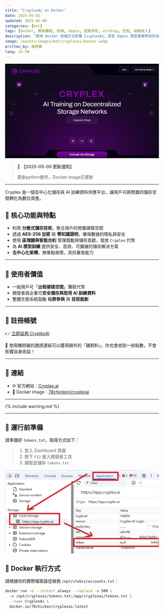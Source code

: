 ```yaml
---
title: "CryplexAi on Docker"
date: 2025-05-02
updated: 2025-05-09
categories: [bot]
tags: [Docker, 網路賺錢, 掛機, depin, 虛擬貨幣, airdrop, 空投, 被動收入]
description: "使用 Docker 掛機方式部署 CryplexAi，享受 Depin 類型專案帶來的自動化收益與空投獎勵，無需 KYC 或高效能機器即可參與。"
image: /assets/images/bot/cryplexai/banner.webp
written_by: 機掰雞
lang: zh-TW
---
```

![CryplexAi 封面圖](/assets/images/bot/cryplexai/banner.webp)
> 📢 **【2025-05-09 更新通知】**
>
> 更新python套件，Docker image已更新  


--- 
Cryplex 是一個去中心化儲存與 AI 訓練資料供應平台，讓用戶可將閒置的儲存空間轉化為數位資產。

## 📌 核心功能與特點

- 利用 **分散式儲存技術**，聚合用戶的閒置硬碟空間
- 透過 **AES-256 加密** 與 **零知識證明**，確保數據的隱私與安全
- 使用 **區塊鏈與智能合約** 管理獎勵與儲存貢獻，發放 `Cryplex` 代幣
- 為 **AI 模型訓練** 提供安全、高效、可擴展的儲存解決方案
- **去中心化架構**，無單點故障，具抗審查能力

---

## 🎯 使用者價值

- 一般用戶可「**出租硬碟空間**」賺取代幣
- 開發者與企業可**安全儲存與取用 AI 訓練資料**
- 整體生態系統鼓勵 **社群參與** 與 **技術創新**

---
## 📝 註冊帳號

👉 [立即註冊 CryplexAi](https://app.cryplex.ai/dashboard?ref=nvvxu)

🎉 使用機掰雞的邀請連結可以獲得額外的「雞飼料」，你也會收到一些點數，不會影響自身收益！

---
## 🔗 連結

- 🌐 官方網站：[Cryplex.ai](https://cryplex.ai/)
- 🐳 Docker image：[78chicken/cryplexai](https://hub.docker.com/r/78chicken/cryplexai)

--- 

{% include warning.md %}

---

## 📁 運行前準備
請準備好 `tokens.txt`，取得方式如下：
>   1. 登入 Dashboard 頁面
>   2. 按下 `F12` 進入開發者工具
>   3. 擷取並儲存 `tokens.txt`

![CryplexAi token](/assets/images/bot/cryplexai/img.webp)


## 🐳 Docker 執行方式

請根據你的實際檔案路徑替換 `/opt/stobix/accounts.txt`：
```bash
docker run -d --restart always --replace -m 50M \  
  -v /opt/cryplexai/tokens.txt:/app/cryplexai/tokens.txt \
  --name CryplexAi \
  docker.io/78chicken/cryplexai:latest
```

